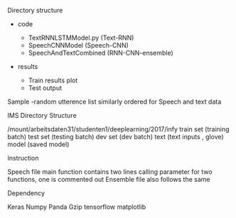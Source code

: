 Directory structure

- code
	- TextRNNLSTMModel.py (Text-RNN)
	- SpeechCNNModel (Speech-CNN)
	- SpeechAndTextCombined (RNN-CNN-ensemble)

- results
	- Train results plot
	- Test output

Sample
-random utterence list similarly ordered for Speech and text data


IMS Directory Structure


/mount/arbeitsdaten31/studenten1/deeplearning/2017/infy
train set (training batch)
test set (testing batch)
dev set (dev batch)
text (text inputs , glove)
model (saved model)


Instruction


Speech file main function contains two lines calling parameter for two functions, one is commented out
Ensemble file also follows the same


Dependency


Keras
Numpy
Panda
Gzip
tensorflow
matplotlib
